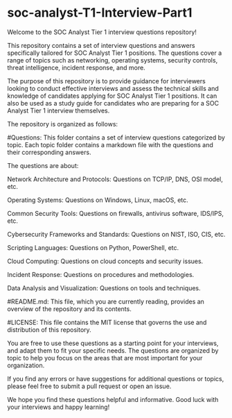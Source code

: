 # soc-analyst-T1-Interview-Part1
Welcome to the SOC Analyst Tier 1 interview questions repository!

This repository contains a set of interview questions and answers specifically tailored for SOC Analyst Tier 1 positions. The questions cover a range of topics such as networking, operating systems, security controls, threat intelligence, incident response, and more.

The purpose of this repository is to provide guidance for interviewers looking to conduct effective interviews and assess the technical skills and knowledge of candidates applying for SOC Analyst Tier 1 positions. It can also be used as a study guide for candidates who are preparing for a SOC Analyst Tier 1 interview themselves.

The repository is organized as follows:

#Questions: This folder contains a set of interview questions categorized by topic. Each topic folder contains a markdown file with the questions and their corresponding answers.

The questions are about: 

Network Architecture and Protocols: Questions on TCP/IP, DNS, OSI model, etc.

Operating Systems: Questions on Windows, Linux, macOS, etc.

Common Security Tools: Questions on firewalls, antivirus software, IDS/IPS, etc.

Cybersecurity Frameworks and Standards: Questions on NIST, ISO, CIS, etc.

Scripting Languages: Questions on Python, PowerShell, etc.

Cloud Computing: Questions on cloud concepts and security issues.

Incident Response: Questions on procedures and methodologies.

Data Analysis and Visualization: Questions on tools and techniques.


#README.md: This file, which you are currently reading, provides an overview of the repository and its contents.

#LICENSE: This file contains the MIT license that governs the use and distribution of this repository.

You are free to use these questions as a starting point for your interviews, and adapt them to fit your specific needs. The questions are organized by topic to help you focus on the areas that are most important for your organization.

If you find any errors or have suggestions for additional questions or topics, please feel free to submit a pull request or open an issue.

We hope you find these questions helpful and informative. Good luck with your interviews and happy learning!
